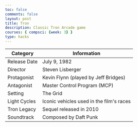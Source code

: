 ```yaml
---
toc: false
comments: false
layout: post
title: Tron
description: Classic Tron Arcade game
courses: { compsci: {week: 3} }
type: hacks
---
```



<html lang="en">
<head>
  <meta charset="UTF-8">
  <meta name="viewport" content="width=device-width, initial-scale=1.0">
  <meta http-equiv="X-UA-Compatible" content="ie=edge">
  <title>Tron</title>
  <link rel="stylesheet" href="/LabNotebook/tronAssets/css/style.css">
  <link href="https://fonts.googleapis.com/css?family=Bungee&display=swap" rel="stylesheet">
  <script type="text/javascript" language="javascript" src="https://code.jquery.com/jquery-3.6.0.min.js"></script>
  <script>var define = null;</script>
  <script type="text/javascript" language="javascript" src="https://cdn.datatables.net/1.13.4/js/jquery.dataTables.min.js"></script>
</head>
<body>
  <canvas id="tron" width="750" height="750"></canvas>
  <script src="/LabNotebook/tronAssets/js/tron.js"></script>
  <!-- W Table -->
      <table id="xdemo" class="table">
        <thead>
            <tr>
                <th>Category</th>
                <th>Information</th>
            </tr>
        </thead>
        <tbody>
            <tr>
                <td>Release Date</td>
                <td>July 9, 1982</td>
            </tr>
            <tr>
                <td>Director</td>
                <td>Steven Lisberger</td>
            </tr>
            <tr>
                <td>Protagonist</td>
                <td>Kevin Flynn (played by Jeff Bridges)</td>
            </tr>
            <tr>
                <td>Antagonist</td>
                <td>Master Control Program (MCP)</td>
            </tr>
            <tr>
                <td>Setting</td>
                <td>The Grid</td>
            </tr>
            <tr>
                <td>Light Cycles</td>
                <td>Iconic vehicles used in the film's races</td>
            </tr>
            <tr>
                <td>Tron Legacy</td>
                <td>Sequel released in 2010</td>
            </tr>
            <tr>
                <td>Soundtrack</td>
                <td>Composed by Daft Punk</td>
            </tr>
        </tbody>
    </table>
    <!-- Script is used to embed executable code -->
    <script>
        $(document).ready(function () {
            $("#xdemo").DataTable();
        });
    </script>
    <!-- tableEnd -->
</body>
</html>